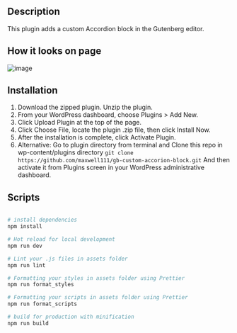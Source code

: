 ## Description

This plugin adds a custom Accordion block in the Gutenberg editor.

## How it looks on page

![image](https://github.com/maxwell111/gb-custom-accordion-block/assets/24935913/717bdaf8-5310-48b1-872d-ea5dc212c251)


## Installation

1. Download the zipped plugin. Unzip the plugin.
2. From your WordPress dashboard, choose Plugins > Add New.
3. Click Upload Plugin at the top of the page.
4. Click Choose File, locate the plugin .zip file, then click Install Now.
5. After the installation is complete, click Activate Plugin.
6. Alternative: 
   Go to plugin directory from terminal and Clone this repo in wp-content/plugins directory `git clone https://github.com/maxwell111/gb-custom-accorion-block.git`
   And then activate it from Plugins screen in your WordPress administrative dashboard.

## Scripts

```bash

# install dependencies
npm install

# Hot reload for local development
npm run dev

# Lint your .js files in assets folder
npm run lint

# Formatting your styles in assets folder using Prettier
npm run format_styles

# Formatting your scripts in assets folder using Prettier
npm run format_scripts

# build for production with minification
npm run build

```
